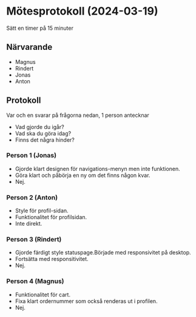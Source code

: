 # Mötesprotokoll (2024-03-19)

Sätt en timer på 15 minuter

## Närvarande
* Magnus
* Rindert
* Jonas
* Anton

## Protokoll
Var och en svarar på frågorna nedan, 1 person antecknar
* Vad gjorde du igår?
* Vad ska du göra idag?
* Finns det några hinder?

### Person 1 (Jonas)
* Gjorde klart designen för navigations-menyn men inte funktionen.
* Göra klart och påbörja en ny om det finns någon kvar.
* Nej.

### Person 2 (Anton)
* Style för profil-sidan. 
* Funktionalitet för profilsidan.
* Inte direkt.

### Person 3 (Rindert)
* Gjorde färdigt style statuspage.Började med responsivitet på desktop.
* Fortsätta med responsitivitet.
* Nej.

### Person 4 (Magnus)
* Funktionalitet för cart.
* Fixa klart ordernummer som också renderas ut i profilen.
* Nej.